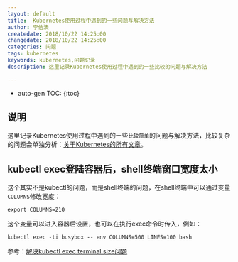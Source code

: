 ```yaml
---
layout: default
title:  Kubernetes使用过程中遇到的一些问题与解决方法
author: 李佶澳
createdate: 2018/10/22 14:25:00
changedate: 2018/10/22 14:25:00
categories: 问题
tags: kubernetes
keywords: kubernetes,问题记录
description: 这里记录Kubernetes使用过程中遇到的一些比较的问题与解决方法

---
```


* auto-gen TOC:
{:toc}

## 说明

这里记录Kubernetes使用过程中遇到的一些`比较简单`的问题与解决方法，比较复杂的问题会单独分析：[关于Kubernetes的所有文章](https://www.lijiaocn.com/tags/kubernetes.html)。

## kubectl exec登陆容器后，shell终端窗口宽度太小

这个其实不是kubectl的问题，而是shell终端的问题，在shell终端中可以通过变量`COLUMNS`修改宽度：

	export COLUMNS=210

这个变量可以进入容器后设置，也可以在执行exec命令时传入，例如：

	kubectl exec -ti busybox -- env COLUMNS=500 LINES=100 bash 

参考：[解决kubectl exec terminal size问题](http://ju.outofmemory.cn/entry/331098)
